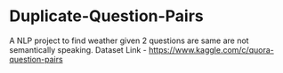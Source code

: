 # Duplicate-Question-Pairs
A NLP project to find weather given 2 questions are same are not semantically speaking.  Dataset Link - https://www.kaggle.com/c/quora-question-pairs
